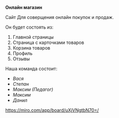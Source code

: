 __Онлайн магазин__

Сайт Для соверщения онлайн покупок и продаж.

Он будет состоять из:
1. Главной страницы
2. Страница с карточками товаров
3. Корзина товаров
4. Профиль
5. Отзывы

Наша команда состоит:
* _Вася_
* _Степан_
* _Максим (Педагог)_
* _Максим_
* _Данил_

https://miro.com/app/board/uXjVNgtbN70=/



